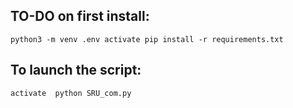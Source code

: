 ## TO-DO on first install: 

`python3 -m venv .env
activate
pip install -r requirements.txt`


## To launch the script: 
`activate 
python SRU_com.py`